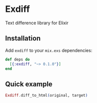 # Exdiff
Text difference library for Elixir

## Installation
Add `exdiff` to your `mix.exs` dependencies:
```elixir
def deps do
  [{:exdiff, "~> 0.1.0"}]
end
```

## Quick example
```elixir
Exdiff.diff_to_html(original, target)
```
